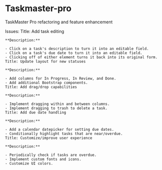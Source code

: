 # Taskmaster-pro
TaskMaster Pro refactoring and feature enhancement

Issues:
    Title: Add task editing

    **Description:**

    - Click on a task's description to turn it into an editable field.
    - Click on a task's due date to turn it into an editable field.
    - Clicking off of either element turns it back into its original form.
    Title: Update layout for new statuses

    **Description:**

    - Add columns for In Progress, In Review, and Done.
    - Add additional Bootstrap components.
    Title: Add drag/drop capabilities

    **Description:**

    - Implement dragging within and between columns.
    - Implement dragging to trash to delete a task.
    Title: Add due date handling

    **Description:**

    - Add a calendar datepicker for setting due dates.
    - Conditionally highlight tasks that are near/overdue.
    Title: Customize/improve user experience

    **Description:**

    - Periodically check if tasks are overdue.
    - Implement custom fonts and icons.
    - Customize UI colors.
